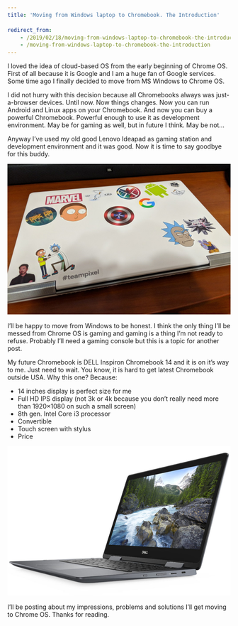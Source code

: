 ```yaml
---
title: 'Moving from Windows laptop to Chromebook. The Introduction'

redirect_from:
    - /2019/02/18/moving-from-windows-laptop-to-chromebook-the-introduction
    - /moving-from-windows-laptop-to-chromebook-the-introduction
---
```


I loved the idea of cloud-based OS from the early beginning of Chrome OS. First of all because it is Google and I am a huge fan of Google services. Some time ago I finally decided to move from MS Windows to Chrome OS.

I did not hurry with this decision because all Chromebooks always was just-a-browser devices. Until now. Now things changes. Now you can run Android and Linux apps on your Chromebook. And now you can buy a powerful Chromebook. Powerful enough to use it as development environment. May be for gaming as well, but in future I think. May be not…

Anyway I’ve used my old good Lenovo Ideapad as gaming station and development environment and it was good. Now it is time to say goodbye for this buddy.

![image](/img//moving-from-windows-laptop-to-chromebook-the-introduction/IMG_20190213_202743.jpg)

I’ll be happy to move from Windows to be honest. I think the only thing I’ll be messed from Chrome OS is gaming and gaming is a thing I’m not ready to refuse. Probably I’ll need a gaming console but this is a topic for another post.

My future Chromebook is DELL Inspiron Chromebook 14 and it is on it’s way to me. Just need to wait. You know, it is hard to get latest Chromebook outside USA. Why this one? Because:

* 14 inches display is perfect size for me
* Full HD IPS display (not 3k or 4k because you don’t really need more than 1920×1080 on such a small screen)
* 8th gen. Intel Core i3 processor
* Convertible
* Touch screen with stylus
* Price

![image](/img//moving-from-windows-laptop-to-chromebook-the-introduction/0001.jpg)

I’ll be posting about my impressions, problems and solutions I’ll get moving to Chrome OS. Thanks for reading.